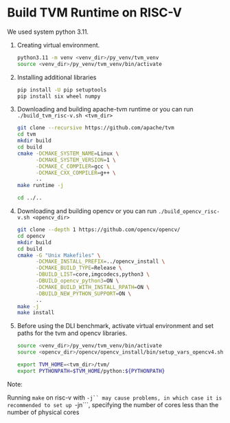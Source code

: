 # Build TVM Runtime on RISC-V

We used system python 3.11.

1. Creating virtual environment.

    ```bash
    python3.11 -m venv <venv_dir>/py_venv/tvm_venv
    source <venv_dir>/py_venv/tvm_venv/bin/activate
    ```

1. Installing additional libraries

    ```bash
    pip install -U pip setuptools
    pip install six wheel numpy
    ```

1. Downloading and building apache-tvm runtime or you can run ```./build_tvm_risc-v.sh <tvm_dir>```

    ```bash
    git clone --recursive https://github.com/apache/tvm
    cd tvm 
    mkdir build
    cd build
    cmake -DCMAKE_SYSTEM_NAME=Linux \
          -DCMAKE_SYSTEM_VERSION=1 \
          -DCMAKE_C_COMPILER=gcc \
          -DCMAKE_CXX_COMPILER=g++ \
          ..
    make runtime -j

    cd ../..
    ```

1. Downloading and building opencv or you can run ```./build_opencv_risc-v.sh <opencv_dir>```

    ```bash
    git clone --depth 1 https://github.com/opencv/opencv/
    cd opencv 
    mkdir build
    cd build
    cmake -G "Unix Makefiles" \
          -DCMAKE_INSTALL_PREFIX=../opencv_install \
          -DCMAKE_BUILD_TYPE=Release \
          -DBUILD_LIST=core,imgcodecs,python3 \
          -DBUILD_opencv_python3=ON \
          -DCMAKE_BUILD_WITH_INSTALL_RPATH=ON \
          -DBUILD_NEW_PYTHON_SUPPORT=ON \
          ..
    make -j
    make install
    ```

1. Before using the DLI benchmark, activate virtual environment and set paths for the tvm and opencv libraries.

    ```bash
    source <venv_dir>/py_venv/tvm_venv/bin/activate
    source <opencv_dir>/opencv/opencv_install/bin/setup_vars_opencv4.sh

    export TVM_HOME=<tvm_dir>/tvm/
    export PYTHONPATH=$TVM_HOME/python:${PYTHONPATH}
    ```
    
Note:

Running ```make``` on risc-v with ```-j`` may cause problems, in which case it is recommended to set up ```-jn```, specifying the number of cores less than the number of physical cores
    
